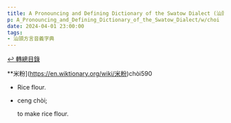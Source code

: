 ```yaml
---
title: A Pronouncing and Defining Dictionary of the Swatow Dialect (汕頭方言音義字典) / choi
p: A_Pronouncing_and_Defining_Dictionary_of_the_Swatow_Dialect/w/choi
date: 2024-04-01 23:00:00
tags: 
- 汕頭方言音義字典
---
```


[↩️ 轉總目錄](/A_Pronouncing_and_Defining_Dictionary_of_the_Swatow_Dialect)


**米粉](https://en.wiktionary.org/wiki/米粉)chòi590
- Rice flour.

- ceng chòi;

  to make rice flour.
